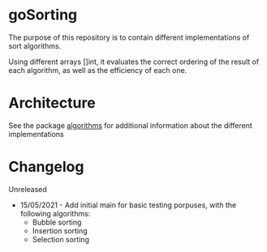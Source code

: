 # goSorting

The purpose of this repository is to contain different implementations of sort algorithms.

Using different arrays []int, it evaluates the correct ordering of the result of each algorithm, as well as the efficiency of each one.

# Architecture

See the package [algorithms](https://github.com/LDiegoM/goSorting/blob/main/sorting/README.md) for additional information about the different implementations

# Changelog

Unreleased

- 15/05/2021 - Add initial main for basic testing porpuses, with the following algorithms:
    - Bubble sorting
    - Insertion sorting
    - Selection sorting
